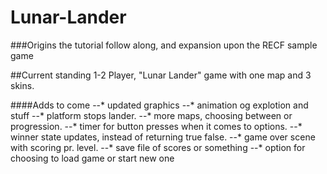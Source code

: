 # Lunar-Lander

###Origins
the tutorial follow along, and expansion upon the RECF sample game

##Current standing
1-2 Player, "Lunar Lander" game with one map and 3 skins.

####Adds to come
--* updated graphics
--* animation og explotion and stuff
--* platform stops lander.
--* more maps, choosing between or progression.
--* timer for button presses when it comes to options.
--* winner state updates, instead of returning true false.
--* game over scene with scoring pr. level.
--* save file of scores or something
--* option for choosing to load game or start new one

